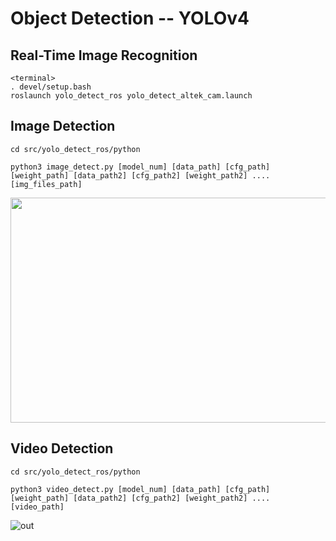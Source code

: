 # Object Detection -- YOLOv4

## Real-Time Image Recognition
```
<terminal>
. devel/setup.bash
roslaunch yolo_detect_ros yolo_detect_altek_cam.launch
```

## Image Detection 
```
cd src/yolo_detect_ros/python

python3 image_detect.py [model_num] [data_path] [cfg_path] [weight_path] [data_path2] [cfg_path2] [weight_path2] .... [img_files_path]
```
<img src="https://user-images.githubusercontent.com/95768254/236456035-0e73b0a5-d71f-42f1-b5cb-b80b1ca1a7db.jpg" width="640" height="360">

## Video Detection
```
cd src/yolo_detect_ros/python

python3 video_detect.py [model_num] [data_path] [cfg_path] [weight_path] [data_path2] [cfg_path2] [weight_path2] .... [video_path]
```
![out](https://user-images.githubusercontent.com/95768254/236455854-7898c16c-e89b-4385-8ad0-f8dea7f10e03.gif)
